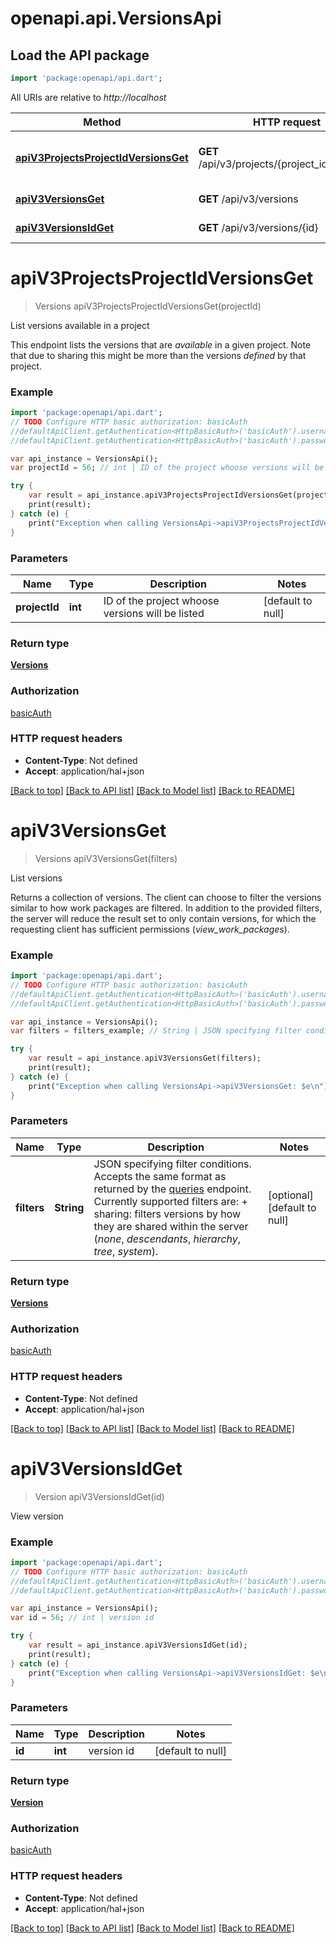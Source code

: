 # openapi.api.VersionsApi

## Load the API package
```dart
import 'package:openapi/api.dart';
```

All URIs are relative to *http://localhost*

Method | HTTP request | Description
------------- | ------------- | -------------
[**apiV3ProjectsProjectIdVersionsGet**](VersionsApi.md#apiV3ProjectsProjectIdVersionsGet) | **GET** /api/v3/projects/{project_id}/versions | List versions available in a project
[**apiV3VersionsGet**](VersionsApi.md#apiV3VersionsGet) | **GET** /api/v3/versions | List versions
[**apiV3VersionsIdGet**](VersionsApi.md#apiV3VersionsIdGet) | **GET** /api/v3/versions/{id} | View version


# **apiV3ProjectsProjectIdVersionsGet**
> Versions apiV3ProjectsProjectIdVersionsGet(projectId)

List versions available in a project

This endpoint lists the versions that are *available* in a given project. Note that due to sharing this might be more than the versions *defined* by that project.

### Example 
```dart
import 'package:openapi/api.dart';
// TODO Configure HTTP basic authorization: basicAuth
//defaultApiClient.getAuthentication<HttpBasicAuth>('basicAuth').username = 'YOUR_USERNAME'
//defaultApiClient.getAuthentication<HttpBasicAuth>('basicAuth').password = 'YOUR_PASSWORD';

var api_instance = VersionsApi();
var projectId = 56; // int | ID of the project whoose versions will be listed

try { 
    var result = api_instance.apiV3ProjectsProjectIdVersionsGet(projectId);
    print(result);
} catch (e) {
    print("Exception when calling VersionsApi->apiV3ProjectsProjectIdVersionsGet: $e\n");
}
```

### Parameters

Name | Type | Description  | Notes
------------- | ------------- | ------------- | -------------
 **projectId** | **int**| ID of the project whoose versions will be listed | [default to null]

### Return type

[**Versions**](Versions.md)

### Authorization

[basicAuth](../README.md#basicAuth)

### HTTP request headers

 - **Content-Type**: Not defined
 - **Accept**: application/hal+json

[[Back to top]](#) [[Back to API list]](../README.md#documentation-for-api-endpoints) [[Back to Model list]](../README.md#documentation-for-models) [[Back to README]](../README.md)

# **apiV3VersionsGet**
> Versions apiV3VersionsGet(filters)

List versions

Returns a collection of versions. The client can choose to filter the versions similar to how work packages are filtered. In addition to the provided filters, the server will reduce the result set to only contain versions, for which the requesting client has sufficient permissions (*view_work_packages*).

### Example 
```dart
import 'package:openapi/api.dart';
// TODO Configure HTTP basic authorization: basicAuth
//defaultApiClient.getAuthentication<HttpBasicAuth>('basicAuth').username = 'YOUR_USERNAME'
//defaultApiClient.getAuthentication<HttpBasicAuth>('basicAuth').password = 'YOUR_PASSWORD';

var api_instance = VersionsApi();
var filters = filters_example; // String | JSON specifying filter conditions. Accepts the same format as returned by the [queries](#queries) endpoint. Currently supported filters are:  + sharing: filters versions by how they are shared within the server (*none*, *descendants*, *hierarchy*, *tree*, *system*).

try { 
    var result = api_instance.apiV3VersionsGet(filters);
    print(result);
} catch (e) {
    print("Exception when calling VersionsApi->apiV3VersionsGet: $e\n");
}
```

### Parameters

Name | Type | Description  | Notes
------------- | ------------- | ------------- | -------------
 **filters** | **String**| JSON specifying filter conditions. Accepts the same format as returned by the [queries](#queries) endpoint. Currently supported filters are:  + sharing: filters versions by how they are shared within the server (*none*, *descendants*, *hierarchy*, *tree*, *system*). | [optional] [default to null]

### Return type

[**Versions**](Versions.md)

### Authorization

[basicAuth](../README.md#basicAuth)

### HTTP request headers

 - **Content-Type**: Not defined
 - **Accept**: application/hal+json

[[Back to top]](#) [[Back to API list]](../README.md#documentation-for-api-endpoints) [[Back to Model list]](../README.md#documentation-for-models) [[Back to README]](../README.md)

# **apiV3VersionsIdGet**
> Version apiV3VersionsIdGet(id)

View version

### Example 
```dart
import 'package:openapi/api.dart';
// TODO Configure HTTP basic authorization: basicAuth
//defaultApiClient.getAuthentication<HttpBasicAuth>('basicAuth').username = 'YOUR_USERNAME'
//defaultApiClient.getAuthentication<HttpBasicAuth>('basicAuth').password = 'YOUR_PASSWORD';

var api_instance = VersionsApi();
var id = 56; // int | version id

try { 
    var result = api_instance.apiV3VersionsIdGet(id);
    print(result);
} catch (e) {
    print("Exception when calling VersionsApi->apiV3VersionsIdGet: $e\n");
}
```

### Parameters

Name | Type | Description  | Notes
------------- | ------------- | ------------- | -------------
 **id** | **int**| version id | [default to null]

### Return type

[**Version**](Version.md)

### Authorization

[basicAuth](../README.md#basicAuth)

### HTTP request headers

 - **Content-Type**: Not defined
 - **Accept**: application/hal+json

[[Back to top]](#) [[Back to API list]](../README.md#documentation-for-api-endpoints) [[Back to Model list]](../README.md#documentation-for-models) [[Back to README]](../README.md)

